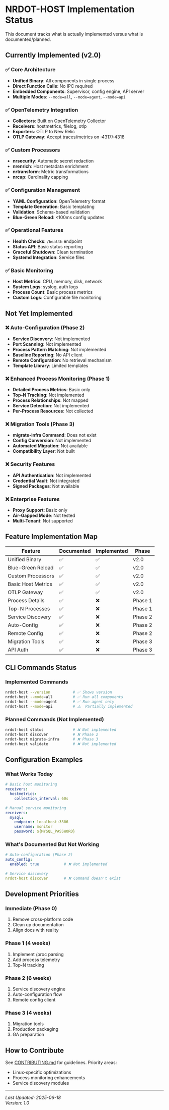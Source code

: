 # NRDOT-HOST Implementation Status

This document tracks what is actually implemented versus what is documented/planned.

## Currently Implemented (v2.0)

### ✅ Core Architecture
- **Unified Binary**: All components in single process
- **Direct Function Calls**: No IPC required
- **Embedded Components**: Supervisor, config engine, API server
- **Multiple Modes**: `--mode=all`, `--mode=agent`, `--mode=api`

### ✅ OpenTelemetry Integration
- **Collectors**: Built on OpenTelemetry Collector
- **Receivers**: hostmetrics, filelog, otlp
- **Exporters**: OTLP to New Relic
- **OTLP Gateway**: Accept traces/metrics on :4317/:4318

### ✅ Custom Processors
- **nrsecurity**: Automatic secret redaction
- **nrenrich**: Host metadata enrichment
- **nrtransform**: Metric transformations
- **nrcap**: Cardinality capping

### ✅ Configuration Management
- **YAML Configuration**: OpenTelemetry format
- **Template Generation**: Basic templating
- **Validation**: Schema-based validation
- **Blue-Green Reload**: <100ms config updates

### ✅ Operational Features
- **Health Checks**: `/health` endpoint
- **Status API**: Basic status reporting
- **Graceful Shutdown**: Clean termination
- **Systemd Integration**: Service files

### ✅ Basic Monitoring
- **Host Metrics**: CPU, memory, disk, network
- **System Logs**: syslog, auth logs
- **Process Count**: Basic process metrics
- **Custom Logs**: Configurable file monitoring

## Not Yet Implemented

### ❌ Auto-Configuration (Phase 2)
- **Service Discovery**: Not implemented
- **Port Scanning**: Not implemented
- **Process Pattern Matching**: Not implemented
- **Baseline Reporting**: No API client
- **Remote Configuration**: No retrieval mechanism
- **Template Library**: Limited templates

### ❌ Enhanced Process Monitoring (Phase 1)
- **Detailed Process Metrics**: Basic only
- **Top-N Tracking**: Not implemented
- **Process Relationships**: Not mapped
- **Service Detection**: Not implemented
- **Per-Process Resources**: Not collected

### ❌ Migration Tools (Phase 3)
- **migrate-infra Command**: Does not exist
- **Config Conversion**: Not implemented
- **Automated Migration**: Not available
- **Compatibility Layer**: Not built

### ❌ Security Features
- **API Authentication**: Not implemented
- **Credential Vault**: Not integrated
- **Signed Packages**: Not available

### ❌ Enterprise Features
- **Proxy Support**: Basic only
- **Air-Gapped Mode**: Not tested
- **Multi-Tenant**: Not supported

## Feature Implementation Map

| Feature | Documented | Implemented | Phase |
|---------|------------|-------------|--------|
| Unified Binary | ✅ | ✅ | v2.0 |
| Blue-Green Reload | ✅ | ✅ | v2.0 |
| Custom Processors | ✅ | ✅ | v2.0 |
| Basic Host Metrics | ✅ | ✅ | v2.0 |
| OTLP Gateway | ✅ | ✅ | v2.0 |
| Process Details | ✅ | ❌ | Phase 1 |
| Top-N Processes | ✅ | ❌ | Phase 1 |
| Service Discovery | ✅ | ❌ | Phase 2 |
| Auto-Config | ✅ | ❌ | Phase 2 |
| Remote Config | ✅ | ❌ | Phase 2 |
| Migration Tools | ✅ | ❌ | Phase 3 |
| API Auth | ✅ | ❌ | Phase 3 |

## CLI Commands Status

### Implemented Commands
```bash
nrdot-host --version          # ✅ Shows version
nrdot-host --mode=all         # ✅ Run all components
nrdot-host --mode=agent       # ✅ Run agent only
nrdot-host --mode=api         # ⚠️  Partially implemented
```

### Planned Commands (Not Implemented)
```bash
nrdot-host status             # ❌ Not implemented
nrdot-host discover           # ❌ Phase 2
nrdot-host migrate-infra      # ❌ Phase 3
nrdot-host validate           # ❌ Not implemented
```

## Configuration Examples

### What Works Today
```yaml
# Basic host monitoring
receivers:
  hostmetrics:
    collection_interval: 60s
    
# Manual service monitoring
receivers:
  mysql:
    endpoint: localhost:3306
    username: monitor
    password: ${MYSQL_PASSWORD}
```

### What's Documented But Not Working
```yaml
# Auto-configuration (Phase 2)
auto_config:
  enabled: true           # ❌ Not implemented
  
# Service discovery
nrdot-host discover       # ❌ Command doesn't exist
```

## Development Priorities

### Immediate (Phase 0)
1. Remove cross-platform code
2. Clean up documentation
3. Align docs with reality

### Phase 1 (4 weeks)
1. Implement /proc parsing
2. Add process telemetry
3. Top-N tracking

### Phase 2 (6 weeks)
1. Service discovery engine
2. Auto-configuration flow
3. Remote config client

### Phase 3 (4 weeks)
1. Migration tools
2. Production packaging
3. GA preparation

## How to Contribute

See [CONTRIBUTING.md](../../CONTRIBUTING.md) for guidelines. Priority areas:
- Linux-specific optimizations
- Process monitoring enhancements
- Service discovery modules

---

*Last Updated: 2025-06-18*  
*Version: 1.0*